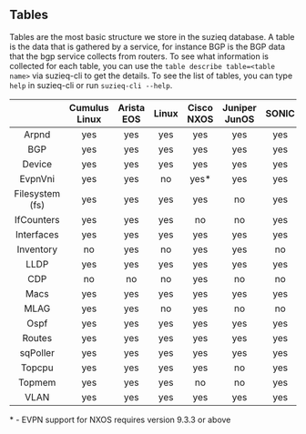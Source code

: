 ## Tables

Tables are the most basic structure we store in the suzieq database.
A table is the data that is gathered by a service, for instance BGP 
is the BGP data
that the bgp service collects from routers. To see what information is collected for each table, you can use the ```table describe table=<table name>``` via suzieq-cli to get the details. To see the list of tables, you can type ```help``` in suzieq-cli or run ```suzieq-cli --help```.


|         | Cumulus Linux | Arista EOS | Linux | Cisco NXOS | Juniper JunOS | SONIC | IOSXR | IOS | IOSXE |
| :---------: | :---------------: | :------------: | :-------: | :------: | :-------: | :-------: | :-------: | :-------: | :-------: |
| Arpnd   |    yes        |      yes   | yes   | yes  |  yes  | yes | yes | yes | yes |
| BGP     | yes | yes | yes | yes | yes | yes | yes | yes | yes |
| Device  | yes | yes | yes | yes | yes |  yes | yes | yes | yes |
| EvpnVni         | yes | yes | no | yes* | yes | yes | no | no | no |
| Filesystem (fs) | yes | yes | yes | yes | no | yes | no | no | no |
| IfCounters      | yes | yes | yes | no | no | yes | no | no | no |
| Interfaces  | yes | yes | yes| yes | yes | yes | yes | yes | yes |
| Inventory   | no | yes | no | yes | yes | no | no | no | no |
| LLDP | yes | yes | yes | yes | yes | yes | yes | yes | yes |
| CDP  | no | no | no | yes | no | no | no | yes | yes |
| Macs |yes | yes | yes | yes | yes | yes | no | yes | yes |
| MLAG | yes | yes | no | yes | no | no | no | no | no |
| Ospf |yes | yes | yes | yes | yes | yes | no | yes | yes |
| Routes | yes | yes | yes | yes | yes | yes | yes | yes | yes |
| sqPoller | yes | yes | yes | yes | yes | yes | yes | yes | yes |
| Topcpu | yes | yes | yes | yes | no | yes | no | no | no |
| Topmem | yes | yes | yes | no | no | yes | no | no | no |
| VLAN | yes | yes | yes | yes | yes | yes | no | yes | yes |

\* - EVPN support for NXOS requires version 9.3.3 or above
